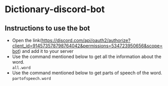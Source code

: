 # Dictionary-discord-bot

## Instructions to use the bot

* Open the link(https://discord.com/api/oauth2/authorize?client_id=914573578798764042&permissions=534723950656&scope=bot) and add it to your server
* Use the command mentioned below to get all the information about the word.\
`all.word`
* Use the command mentioned below to get parts of speech of the word.\
`partofspeech.word`
